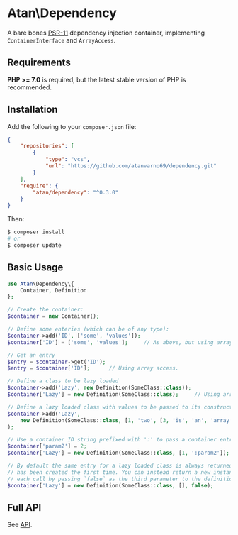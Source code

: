 # Atan\Dependency
A bare bones [PSR-11](http://www.php-fig.org/psr/psr-11/) dependency injection container, implementing `ContainerInterface` and `ArrayAccess`.

## Requirements
**PHP >= 7.0** is required, but the latest stable version of PHP is recommended.

## Installation
Add the following to your `composer.json` file:
```json
{
    "repositories": [
        {
            "type": "vcs",
            "url": "https://github.com/atanvarno69/dependency.git"
        }
    ],
    "require": {
        "atan/dependency": "^0.3.0"
    }
}
```
Then:
```bash
$ composer install
# or
$ composer update
```

## Basic Usage
```php
use Atan\Dependency\{
    Container, Definition
};

// Create the container:
$container = new Container();

// Define some enteries (which can be of any type):
$container->add('ID', ['some', 'values']);
$container['ID'] = ['some', 'values'];     // As above, but using array access.

// Get an entry
$entry = $container->get('ID');
$entry = $container['ID'];      // Using array access.

// Define a class to be lazy loaded
$container->add('Lazy', new Definition(SomeClass::class));
$container['Lazy'] = new Definition(SomeClass::class);     // Using array access.

// Define a lazy loaded class with values to be passed to its constructor:
$container->add('Lazy',
    new Definition(SomeClass::class, [1, 'two', [3, 'is', 'an', 'array'], null])
);

// Use a container ID string prefixed with ':' to pass a container entry as a parameter:
$container['param2'] = 2;
$container['Lazy'] = new Definition(SomeClass::class, [1, ':param2']);

// By default the same entry for a lazy loaded class is always returned after it
// has been created the first time. You can instead return a new instance on
// each call by passing `false` as the third parameter to the definition:
$container['Lazy'] = new Definition(SomeClass::class, [], false);
```

## Full API
See [API](https://github.com/atanvarno69/dependency/blob/master/docs/API.md).
